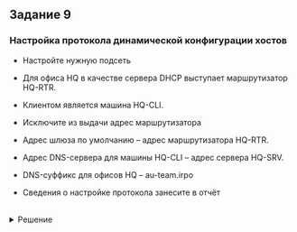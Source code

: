 ## Задание 9

### Настройка протокола динамической конфигурации хостов

- Настройте нужную подсеть

- Для офиса HQ в качестве сервера DHCP выступает маршрутизатор HQ-RTR.

- Клиентом является машина HQ-CLI.

- Исключите из выдачи адрес маршрутизатора

- Адрес шлюза по умолчанию – адрес маршрутизатора HQ-RTR.

- Адрес DNS-сервера для машины HQ-CLI – адрес сервера HQ-SRV.

- DNS-суффикс для офисов HQ – au-team.irpo

- Сведения о настройке протокола занесите в отчёт

<br/>

<details>
<summary>Решение</summary>
<br/>

Создаем **пул** для **DHCP-сервера**:
```yml
ip pool hq-cli 192.168.200.14-192.168.200.14
```

<br/>

Настраиваем сам **DHCP-сервер**:
```yml
dhcp-server 1
  pool hq-cli 1
    mask 28
    gateway 192.168.200.1
    dns 192.168.100.62
    domain-name au-team.irpo
    ex
  ex
```
> **`pool hq-cli 1`** - привязка **пула**

> **`mask 28`** - указание **маски** для выдаваемых адресов из пула

> **`gateway 192.168.200.1`** - указание **шлюза по умолчанию** для клиентов

> **`dns 192.168.100.62`** - указание **DNS-сервера** для клиентов

> **`domain-name au-team.irpo`** - указание **DNS-суффикса** для офиса **HQ**

<br/>

Привязываем **DHCP-сервер** к интерфейсу (смотрящий в сторону **CLI**):
```yml
interface int2
  dhcp-server 1
```

</details>

<br/>
